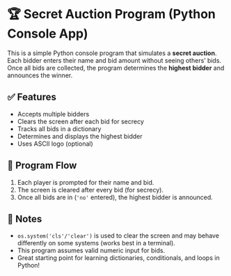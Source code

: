 # 🏆 Secret Auction Program (Python Console App)

This is a simple Python console program that simulates a **secret auction**. Each bidder enters their name and bid amount without seeing others’ bids. Once all bids are collected, the program determines the **highest bidder** and announces the winner.

## ✅ Features

* Accepts multiple bidders
* Clears the screen after each bid for secrecy
* Tracks all bids in a dictionary
* Determines and displays the highest bidder
* Uses ASCII logo (optional)

## 🧠 Program Flow

1. Each player is prompted for their name and bid.
2. The screen is cleared after every bid (for secrecy).
3. Once all bids are in (`'no'` entered), the highest bidder is announced.

## 📝 Notes

* `os.system('cls'/'clear')` is used to clear the screen and may behave differently on some systems (works best in a terminal).
* This program assumes valid numeric input for bids.
* Great starting point for learning dictionaries, conditionals, and loops in Python!
